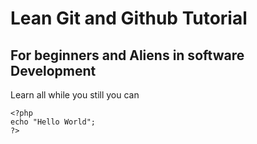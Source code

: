 # Lean Git and Github Tutorial
## For beginners and Aliens in software Development

Learn all while you still you can
```
<?php
echo "Hello World";
?>
```
